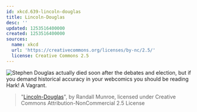 ```yaml
---
id: xkcd.639-lincoln-douglas
title: Lincoln-Douglas
desc: ''
updated: 1253516400000
created: 1253516400000
sources:
  name: xkcd
  url: 'https://creativecommons.org/licenses/by-nc/2.5/'
  license: Creative Commons 2.5
---
```

![Stephen Douglas actually died soon after the debates and election, but if you demand historical accuracy in your webcomics you should be reading Hark! A Vagrant.](https://imgs.xkcd.com/comics/lincoln_douglas.png)
> "[Lincoln-Douglas](https://xkcd.com/639/)", by Randall Munroe, licensed under Creative Commons Attribution-NonCommercial 2.5 License
